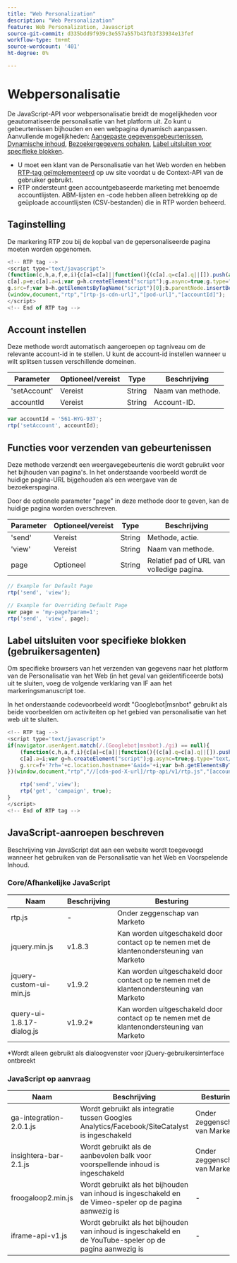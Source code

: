 ```yaml
---
title: "Web Personalization"
description: "Web Personalization"
feature: Web Personalization, Javascript
source-git-commit: d335bdd9f939c3e557a557b43fb3f33934e13fef
workflow-type: tm+mt
source-wordcount: '401'
ht-degree: 0%

---
```



# Webpersonalisatie

De JavaScript-API voor webpersonalisatie breidt de mogelijkheden voor geautomatiseerde personalisatie van het platform uit. Zo kunt u gebeurtenissen bijhouden en een webpagina dynamisch aanpassen. Aanvullende mogelijkheden: [Aangepaste gegevensgebeurtenissen](custom-data-events.md), [Dynamische inhoud](web-personalization.md), [Bezoekergegevens ophalen](get-visitor-data.md), [Label uitsluiten voor specifieke blokken](#exclude_tag_for_specific_bots).

- U moet een klant van de Personalisatie van het Web worden en hebben [RTP-tag geïmplementeerd](https://experienceleague.adobe.com/nl/docs/marketo/using/product-docs/web-personalization/rtp-tag-implementation/deploy-the-rtp-javascript) op uw site voordat u de Context-API van de gebruiker gebruikt.
- RTP ondersteunt geen accountgebaseerde marketing met benoemde accountlijsten. ABM-lijsten en -code hebben alleen betrekking op de geüploade accountlijsten (CSV-bestanden) die in RTP worden beheerd.

## Taginstelling

De markering RTP zou bij de kopbal van de gepersonaliseerde pagina moeten worden opgenomen.

```javascript
<!-- RTP tag --> 
<script type='text/javascript'>
(function(c,h,a,f,e,i){c[a]=c[a]||function(){(c[a].q=c[a].q||[]).push(arguments)};
c[a].p=e;c[a].a=i;var g=h.createElement("script");g.async=true;g.type="text/javascript";
g.src=f;var b=h.getElementsByTagName("script")[0];b.parentNode.insertBefore(g,b)})
(window,document,"rtp","[rtp-js-cdn-url]","[pod-url]","[accountId]");
</script>
<!-- End of RTP tag -->
```

## Account instellen

Deze methode wordt automatisch aangeroepen op tagniveau om de relevante account-id in te stellen. U kunt de account-id instellen wanneer u wilt splitsen tussen verschillende domeinen.

| Parameter | Optioneel/vereist | Type | Beschrijving |
|--------------|-------------------|--------|--------------|
| &#39;setAccount&#39; | Vereist | String | Naam van methode. |
| accountId | Vereist | String | Account-ID. |


```javascript
var accountId = '561-HYG-937';
rtp('setAccount', accountId);
```

## Functies voor verzenden van gebeurtenissen

Deze methode verzendt een weergavegebeurtenis die wordt gebruikt voor het bijhouden van pagina&#39;s. In het onderstaande voorbeeld wordt de huidige pagina-URL bijgehouden als een weergave van de bezoekerspagina.

Door de optionele parameter &quot;page&quot; in deze methode door te geven, kan de huidige pagina worden overschreven.

| Parameter | Optioneel/vereist | Type | Beschrijving |
|-----------|-------------------|--------|---------------------------------|
| &#39;send&#39; | Vereist | String | Methode, actie. |
| &#39;view&#39; | Vereist | String | Naam van methode. |
| page | Optioneel | String | Relatief pad of URL van volledige pagina. |


```javascript
// Example for Default Page
rtp('send', 'view');

// Example for Overriding Default Page
var page = 'my-page?param=1';
rtp('send', 'view', page);
```

## Label uitsluiten voor specifieke blokken (gebruikersagenten)

Om specifieke browsers van het verzenden van gegevens naar het platform van de Personalisatie van het Web (in het geval van geïdentificeerde bots) uit te sluiten, voeg de volgende verklaring van IF aan het markeringsmanuscript toe.

In het onderstaande codevoorbeeld wordt &quot;Googlebot|msnbot&quot; gebruikt als beide voorbeelden om activiteiten op het gebied van personalisatie van het web uit te sluiten.

```javascript
<!-- RTP tag --> 
<script type='text/javascript'>
if(navigator.userAgent.match(/.(Googlebot|msnbot)./gi) == null){
    (function(c,h,a,f,i){c[a]=c[a]||function(){(c[a].q=c[a].q||[]).push(arguments)};
    c[a].a=i;var g=h.createElement("script");g.async=true;g.type="text/javascript";
    g.src=f+'?rh='+c.location.hostname+'&aid='+i;var b=h.getElementsByTagName("script")[0];b.parentNode.insertBefore(g,b);
})(window,document,"rtp","//[cdn-pod-X-url]/rtp-api/v1/rtp.js","[accountId]");

    rtp('send','view');
    rtp('get', 'campaign', true);
}
</script>
<!-- End of RTP tag -->
```

## JavaScript-aanroepen beschreven

Beschrijving van JavaScript dat aan een website wordt toegevoegd wanneer het gebruiken van de Personalisatie van het Web en Voorspelende Inhoud.

### Core/Afhankelijke JavaScript

| Naam | Beschrijving | Besturing |
|---------------------------|-------------|--------------------------------------------------------|
| rtp.js | - | Onder zeggenschap van Marketo |
| jquery.min.js | v1.8.3 | Kan worden uitgeschakeld door contact op te nemen met de klantenondersteuning van Marketo |
| jquery-custom-ui-min.js | v1.9.2 | Kan worden uitgeschakeld door contact op te nemen met de klantenondersteuning van Marketo |
| query-ui-1.8.17-dialog.js | v1.9.2* | Kan worden uitgeschakeld door contact op te nemen met de klantenondersteuning van Marketo |


*Wordt alleen gebruikt als dialoogvenster voor jQuery-gebruikersinterface ontbreekt

### JavaScript op aanvraag

| Naam | Beschrijving | Besturing |
|-------------------------|-----------------------------------------------------------------------|-----------------------|
| ga-integration-2.0.1.js | Wordt gebruikt als integratie tussen Googles Analytics/Facebook/SiteCatalyst is ingeschakeld | Onder zeggenschap van Marketo |
| insightera-bar-2.1.js | Wordt gebruikt als de aanbevolen balk voor voorspellende inhoud is ingeschakeld | Onder zeggenschap van Marketo |
| froogaloop2.min.js | Wordt gebruikt als het bijhouden van inhoud is ingeschakeld en de Vimeo-speler op de pagina aanwezig is | - |
| iframe-api-v1.js | Wordt gebruikt als het bijhouden van inhoud is ingeschakeld en de YouTube-speler op de pagina aanwezig is | - |

